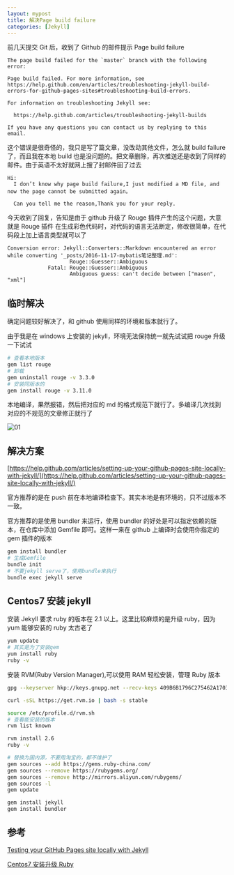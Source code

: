 ```yaml
---
layout: mypost
title: 解决Page build failure
categories: [Jekyll]
---
```


前几天提交 Git 后，收到了 Github 的邮件提示 Page build failure

```
The page build failed for the `master` branch with the following error:

Page build failed. For more information, see https://help.github.com/en/articles/troubleshooting-jekyll-build-errors-for-github-pages-sites#troubleshooting-build-errors.

For information on troubleshooting Jekyll see:

  https://help.github.com/articles/troubleshooting-jekyll-builds

If you have any questions you can contact us by replying to this email.
```

这个错误是很奇怪的，我只是写了篇文章，没改动其他文件，怎么就 build failure 了，而且我在本地 build 也是没问题的。把文章删除，再次推送还是收到了同样的邮件。由于英语不太好就网上搜了封邮件回了过去

```
Hi:
  I don’t know why page build failure,I just modified a MD file, and now the page cannot be submitted again。

  Can you tell me the reason,Thank you for your reply.
```

今天收到了回复，告知是由于 github 升级了 Rouge 插件产生的这个问题，大意就是 Rouge 插件 在生成彩色代码时，对代码的语言无法断定，修改很简单，在代码段上加上语言类型就可以了

```
Conversion error: Jekyll::Converters::Markdown encountered an error while converting '_posts/2016-11-17-mybatis笔记整理.md':
                    Rouge::Guesser::Ambiguous
             Fatal: Rouge::Guesser::Ambiguous
                    Ambiguous guess: can't decide between ["mason", "xml"]
```

## 临时解决

确定问题较好解决了，和 github 使用同样的环境和版本就行了。

由于我是在 windows 上安装的 jekyll，环境无法保持统一就先试试把 rouge 升级一下试试

```sh
# 查看本地版本
gem list rouge
# 卸载
gem uninstall rouge -v 3.3.0
# 安装同版本的
gem install rouge -v 3.11.0
```

本地编译，果然报错，然后把对应的 md 的格式规范下就行了。多编译几次找到对应的不规范的文章修正就行了

![01](01.png)

## 解决方案

[https://help.github.com/articles/setting-up-your-github-pages-site-locally-with-jekyll/](https://help.github.com/articles/setting-up-your-github-pages-site-locally-with-jekyll/)

官方推荐的是在 push 前在本地编译检查下。其实本地是有环境的，只不过版本不一致。

官方推荐的是使用 bundler 来运行，使用 bundler 的好处是可以指定依赖的版本，在仓库中添加 Gemfile 即可。这样一来在 github 上编译时会使用你指定的 gem 插件的版本

```sh
gem install bundler
# 生成Gemfile
bundle init
# 不要jekyll serve了，使用bundle来执行
bundle exec jekyll serve
```

## Centos7 安装 jekyll

安装 Jekyll 要求 ruby 的版本在 2.1 以上。这里比较麻烦的是升级 ruby，因为 yum 能够安装的 ruby 太古老了

```sh
yum update
# 其实是为了安装gem
yum install ruby
ruby -v
```

安装 RVM(Ruby Version Manager),可以使用 RAM 轻松安装，管理 Ruby 版本

```sh
gpg --keyserver hkp://keys.gnupg.net --recv-keys 409B6B1796C275462A1703113804BB82D39DC0E3 7D2BAF1CF37B13E2069D6956105BD0E739499BDB

curl -sSL https://get.rvm.io | bash -s stable

source /etc/profile.d/rvm.sh
# 查看能安装的版本
rvm list known

rvm install 2.6
ruby -v

# 替换为国内源，不要用淘宝的，都不维护了
gem sources --add https://gems.ruby-china.com/
gem sources --remove https://rubygems.org/
gem sources --remove http://mirrors.aliyun.com/rubygems/
gem sources -l
gem update

gem install jekyll
gem install bundler
```

## 参考

[Testing your GitHub Pages site locally with Jekyll](https://help.github.com/en/articles/testing-your-github-pages-site-locally-with-jekyll/)

[Centos7 安装升级 Ruby](https://blog.csdn.net/qq_26440803/article/details/82717244)
